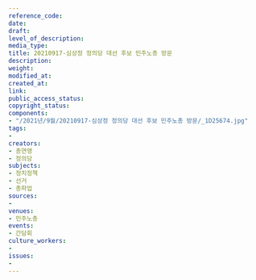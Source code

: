 ```yaml
---
reference_code: 
date: 
draft: 
level_of_description: 
media_type: 
title: 20210917-심상정 정의당 대선 후보 민주노총 방문
description: 
weight: 
modified_at: 
created_at: 
link: 
public_access_status: 
copyright_status: 
components:
- "/2021년/9월/20210917-심상정 정의당 대선 후보 민주노총 방문/_1D25674.jpg"
tags:
- 
creators:
- 총연맹
- 정의당
subjects:
- 정치정책
- 선거
- 총파업
sources:
- 
venues:
- 민주노총
events:
- 간담회
culture_workers:
- 
issues:
- 
---
```

